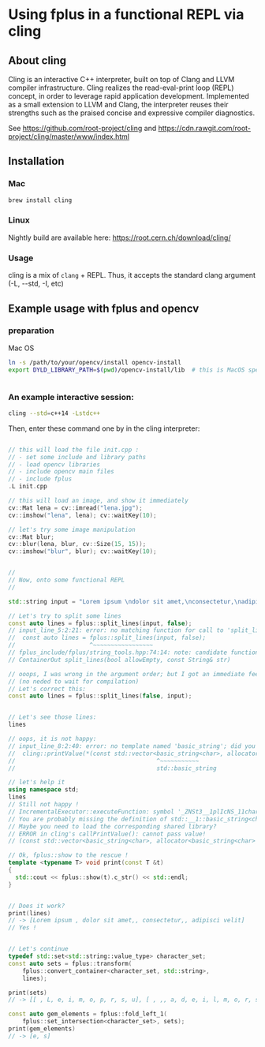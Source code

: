# Using fplus in a functional REPL via cling


## About cling

Cling is an interactive C++ interpreter, built on top of Clang and LLVM compiler infrastructure. Cling realizes the read-eval-print loop (REPL) concept, in order to leverage rapid application development. Implemented as a small extension to LLVM and Clang, the interpreter reuses their strengths such as the praised concise and expressive compiler diagnostics.

See https://github.com/root-project/cling and https://cdn.rawgit.com/root-project/cling/master/www/index.html


## Installation

### Mac

````bash
brew install cling
````

### Linux

Nightly build are available here: https://root.cern.ch/download/cling/


### Usage

cling is a mix of `clang` + REPL. Thus, it accepts the standard clang argument (-L, --std, -I, etc)



## Example usage with fplus and opencv


### preparation

Mac OS
````bash
ln -s /path/to/your/opencv/install opencv-install
export DYLD_LIBRARY_PATH=$(pwd)/opencv-install/lib  # this is MacOS specific
````

````bash

````

### An example interactive session:

````bash
cling --std=c++14 -Lstdc++
````

Then, enter these command one by in the cling interpreter:
````cpp

// this will load the file init.cpp :
// - set some include and library paths
// - load opencv libraries
// - include opencv main files
// - include fplus
.L init.cpp

// this will load an image, and show it immediately
cv::Mat lena = cv::imread("lena.jpg");
cv::imshow("lena", lena); cv::waitKey(10);

// let's try some image manipulation
cv::Mat blur;
cv::blur(lena, blur, cv::Size(15, 15));
cv::imshow("blur", blur); cv::waitKey(10);


//
// Now, onto some functional REPL
//

std::string input = "Lorem ipsum \ndolor sit amet,\nconsectetur,\nadipisci velit";

// Let's try to split some lines
const auto lines = fplus::split_lines(input, false);
// input_line_5:2:21: error: no matching function for call to 'split_lines'
//  const auto lines = fplus::split_lines(input, false);
//                     ^~~~~~~~~~~~~~~~~~
// fplus_include/fplus/string_tools.hpp:74:14: note: candidate function not viable: no known conversion from 'std::string' (aka 'basic_string<char, char_traits<char>, allocator<char> >') to 'bool' for 1st argument
// ContainerOut split_lines(bool allowEmpty, const String& str)

// ooops, I was wrong in the argument order; but I got an immediate feedback
// (no neded to wait for compilation)
// Let's correct this:
const auto lines = fplus::split_lines(false, input);


// Let's see those lines:
lines

// oops, it is not happy:
// input_line_8:2:40: error: no template named 'basic_string'; did you mean 'std::basic_string'?
//  cling::printValue(*(const std::vector<basic_string<char>, allocator<basic_string<char> > >**)0x7ffee7d0de18);
//                                        ^~~~~~~~~~~~
//                                        std::basic_string

// let's help it
using namespace std;
lines
// Still not happy !
// IncrementalExecutor::executeFunction: symbol '_ZNSt3__1plIcNS_11char_traitsIcEENS_9allocatorIcEEEENS_12basic_stringIT_T0_T1_EERKS9_PKS6_' unresolved while linking [cling interface function]!
// You are probably missing the definition of std::__1::basic_string<char, std::__1::char_traits<char>, std::__1::allocator<char> > std::__1::operator+<char, std::__1::char_traits<char>, std::__1::allocator<char> >(std::__1::basic_string<char, std::__1::char_traits<char>, std::__1::allocator<char> > const&, char const*)
// Maybe you need to load the corresponding shared library?
// ERROR in cling's callPrintValue(): cannot pass value!
// (const std::vector<basic_string<char>, allocator<basic_string<char> > > &) ERROR in cling's callPrintValue(): missing value string.

// Ok, fplus::show to the rescue !
template <typename T> void print(const T &t)
{
  std::cout << fplus::show(t).c_str() << std::endl;
}


// Does it work?
print(lines)
// -> [Lorem ipsum , dolor sit amet,, consectetur,, adipisci velit]
// Yes !


// Let's continue
typedef std::set<std::string::value_type> character_set;
const auto sets = fplus::transform(
    fplus::convert_container<character_set, std::string>,
    lines);

print(sets)
// -> [[ , L, e, i, m, o, p, r, s, u], [ , ,, a, d, e, i, l, m, o, r, s, t], [,, c, e, n, o, r, s, t, u], [ , a, c, d, e, i, l, p, s, t, v]]

const auto gem_elements = fplus::fold_left_1(
    fplus::set_intersection<character_set>, sets);
print(gem_elements)
// -> [e, s]

````
